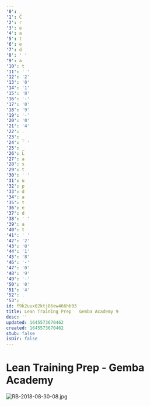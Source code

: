 ```yaml
---
'0': _
'1': C
'2': r
'3': e
'4': a
'5': t
'6': e
'7': d
'8': ' '
'9': a
'10': t
'11': ' '
'12': '2'
'13': '0'
'14': '1'
'15': '8'
'16': '-'
'17': '0'
'18': '9'
'19': '-'
'20': '0'
'21': '4'
'22': .
'23': _
'24': ' '
'25': _
'26': L
'27': a
'28': s
'29': t
'30': ' '
'31': u
'32': p
'33': d
'34': a
'35': t
'36': e
'37': d
'38': ' '
'39': a
'40': t
'41': ' '
'42': '2'
'43': '0'
'44': '1'
'45': '8'
'46': '-'
'47': '0'
'48': '9'
'49': '-'
'50': '0'
'51': '4'
'52': .
'53': _
id: f9k2uux02ktj86ew466hb93
title: Lean Training Prep   Gemba Academy 9
desc: ''
updated: 1645573670462
created: 1645573670462
stub: false
isDir: false
---
```


# Lean Training Prep - Gemba Academy


![RB-2018-08-30-08.jpg](/assets/rb-2018-08-30-08-05fhc7fy8gio.jpg)

